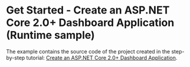 # Get Started - Create an ASP.NET Core 2.0+ Dashboard Application (Runtime sample)


The example contains the source code of the project created in the step-by-step tutorial: [Create an ASP.NET Core 2.0+ Dashboard Application](https://docs.devexpress.com/Dashboard/119284?v=19.1).

